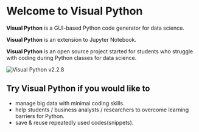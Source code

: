 # Welcome to Visual Python

**Visual Python** is a GUI-based Python code generator for data science.

**Visual Python** is an extension to Jupyter Notebook.

**Visual Python** is an open source project started for students who struggle with coding during Python classes for data science.

![Visual Python v2.2.8 ](<.gitbook/assets/Visual Python\_2.2.8.gif>)

## Try Visual Python if you would like to

* manage big data with minimal coding skills.&#x20;
* help students / business analysts / researchers to overcome learning barriers for Python.&#x20;
* save & reuse repeatedly used codes(snippets).

